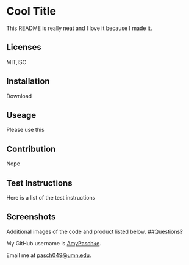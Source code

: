 # Cool Title

  This README is really neat and I love it because I made it.

  ## Licenses

  MIT,ISC

  ## Installation

  Download

  ## Useage

  Please use this

  ## Contribution

  Nope

  ## Test Instructions

  Here is a list of the test instructions

  ## Screenshots

  Additional images of the code and product listed below.
  ##Questions?

  My GitHub username is [AmyPaschke](https://www.github.com/AmyPaschke).

  Email me at [pasch049@umn.edu](mailto:pasch049@umn.edu).